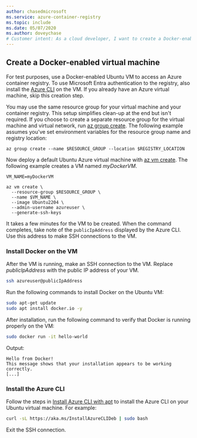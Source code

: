 ```yaml
---
author: chasedmicrosoft
ms.service: azure-container-registry
ms.topic: include
ms.date: 05/07/2020
ms.author: doveychase
# Customer intent: As a cloud developer, I want to create a Docker-enabled Ubuntu virtual machine with Azure CLI, so that I can easily access my Azure container registry for testing and development purposes.
---
```

## Create a Docker-enabled virtual machine

For test purposes, use a Docker-enabled Ubuntu VM to access an Azure container registry. To use Microsoft Entra authentication to the registry, also install the [Azure CLI][azure-cli] on the VM. If you already have an Azure virtual machine, skip this creation step.

You may use the same resource group for your virtual machine and your container registry. This setup simplifies clean-up at the end but isn't required. If you choose to create a separate resource group for the virtual machine and virtual network, run [az group create][az-group-create]. The following example assumes you've set environment variables for the resource group name and registry location:

```azurecli
az group create --name $RESOURCE_GROUP --location $REGISTRY_LOCATION
```

Now deploy a default Ubuntu Azure virtual machine with [az vm create][az-vm-create]. The following example creates a VM named *myDockerVM*.

```azurecli
VM_NAME=myDockerVM

az vm create \
  --resource-group $RESOURCE_GROUP \
  --name $VM_NAME \
  --image Ubuntu2204 \
  --admin-username azureuser \
  --generate-ssh-keys
```

It takes a few minutes for the VM to be created. When the command completes, take note of the `publicIpAddress` displayed by the Azure CLI. Use this address to make SSH connections to the VM.

### Install Docker on the VM

After the VM is running, make an SSH connection to the VM. Replace *publicIpAddress* with the public IP address of your VM.

```bash
ssh azureuser@publicIpAddress
```

Run the following commands to install Docker on the Ubuntu VM:

```bash
sudo apt-get update
sudo apt install docker.io -y
```

After installation, run the following command to verify that Docker is running properly on the VM:

```bash
sudo docker run -it hello-world
```

Output:

```
Hello from Docker!
This message shows that your installation appears to be working correctly.
[...]
```

### Install the Azure CLI

Follow the steps in [Install Azure CLI with apt](/cli/azure/install-azure-cli-apt) to install the Azure CLI on your Ubuntu virtual machine. For example:

```bash
curl -sL https://aka.ms/InstallAzureCLIDeb | sudo bash
```

Exit the SSH connection.

[azure-cli]: /cli/azure/install-azure-cli
[az-vm-create]: /cli/azure/vm#az_vm_create
[az-group-create]: /cli/azure/group

